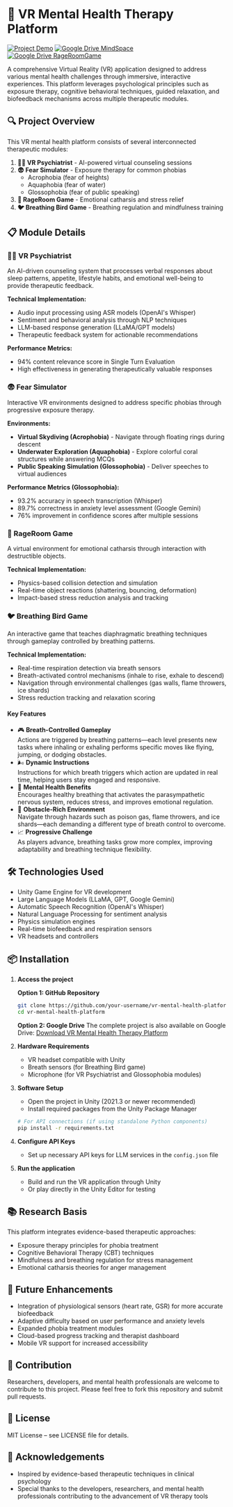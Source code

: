 # 🧠 VR Mental Health Therapy Platform

[![Project Demo](https://img.shields.io/badge/Demo-Watch%20Video-red)](https://drive.google.com/drive/folders/1UHlFRzxb1bon384u4LWU57O7ET0-kCfR?usp=drive_link)
[![Google Drive MindSpace](https://img.shields.io/badge/Google%20Drive-Download%20Project-blue)](https://drive.google.com/file/d/1L3NFVBg6SqqoRrZfCVlknxoJZRbOJOCY/view?usp=drive_link)
[![Google Drive RageRoomGame](https://img.shields.io/badge/Google%20Drive-Download%20Project-green)](https://drive.google.com/file/d/1Nzwn_yHpyBl3JrNNnxY9fG4vyr4_2m4S/view?usp=drive_link)


A comprehensive Virtual Reality (VR) application designed to address various mental health challenges through immersive, interactive experiences. This platform leverages psychological principles such as exposure therapy, cognitive behavioral techniques, guided relaxation, and biofeedback mechanisms across multiple therapeutic modules.

## 🔍 Project Overview

This VR mental health platform consists of several interconnected therapeutic modules:

1. **🧙‍♂️ VR Psychiatrist** - AI-powered virtual counseling sessions
2. **😨 Fear Simulator** - Exposure therapy for common phobias
   - Acrophobia (fear of heights)
   - Aquaphobia (fear of water)
   - Glossophobia (fear of public speaking)
3. **😤 RageRoom Game** - Emotional catharsis and stress relief
4. **🐦 Breathing Bird Game** - Breathing regulation and mindfulness training

## 📋 Module Details

### 🧙‍♂️ VR Psychiatrist

An AI-driven counseling system that processes verbal responses about sleep patterns, appetite, lifestyle habits, and emotional well-being to provide therapeutic feedback.

**Technical Implementation:**
- Audio input processing using ASR models (OpenAI's Whisper)
- Sentiment and behavioral analysis through NLP techniques
- LLM-based response generation (LLaMA/GPT models)
- Therapeutic feedback system for actionable recommendations

**Performance Metrics:**
- 94% content relevance score in Single Turn Evaluation
- High effectiveness in generating therapeutically valuable responses

### 😨 Fear Simulator

Interactive VR environments designed to address specific phobias through progressive exposure therapy.

**Environments:**
- **Virtual Skydiving (Acrophobia)** - Navigate through floating rings during descent
- **Underwater Exploration (Aquaphobia)** - Explore colorful coral structures while answering MCQs
- **Public Speaking Simulation (Glossophobia)** - Deliver speeches to virtual audiences

**Performance Metrics (Glossophobia):**
- 93.2% accuracy in speech transcription (Whisper)
- 89.7% correctness in anxiety level assessment (Google Gemini)
- 76% improvement in confidence scores after multiple sessions

### 😤 RageRoom Game

A virtual environment for emotional catharsis through interaction with destructible objects.

**Technical Implementation:**
- Physics-based collision detection and simulation
- Real-time object reactions (shattering, bouncing, deformation)
- Impact-based stress reduction analysis and tracking

### 🐦 Breathing Bird Game

An interactive game that teaches diaphragmatic breathing techniques through gameplay controlled by breathing patterns.

**Technical Implementation:**
- Real-time respiration detection via breath sensors
- Breath-activated control mechanisms (inhale to rise, exhale to descend)
- Navigation through environmental challenges (gas walls, flame throwers, ice shards)
- Stress reduction tracking and relaxation scoring

#### Key Features

- 🎮 **Breath-Controlled Gameplay**  
  Actions are triggered by breathing patterns—each level presents new tasks where inhaling or exhaling performs specific moves like flying, jumping, or dodging obstacles.
- 🌬️ **Dynamic Instructions**  
  Instructions for which breath triggers which action are updated in real time, helping users stay engaged and responsive.
- 🧠 **Mental Health Benefits**  
  Encourages healthy breathing that activates the parasympathetic nervous system, reduces stress, and improves emotional regulation.
- 🌋 **Obstacle-Rich Environment**  
  Navigate through hazards such as poison gas, flame throwers, and ice shards—each demanding a different type of breath control to overcome.
- 📈 **Progressive Challenge**  
  As players advance, breathing tasks grow more complex, improving adaptability and breathing technique flexibility.

## 🛠️ Technologies Used

- Unity Game Engine for VR development
- Large Language Models (LLaMA, GPT, Google Gemini)
- Automatic Speech Recognition (OpenAI's Whisper)
- Natural Language Processing for sentiment analysis
- Physics simulation engines
- Real-time biofeedback and respiration sensors
- VR headsets and controllers

## 📦 Installation

1. **Access the project**
   
   **Option 1: GitHub Repository**
   ```bash
   git clone https://github.com/your-username/vr-mental-health-platform.git
   cd vr-mental-health-platform
   ```
   
   **Option 2: Google Drive**
   The complete project is also available on Google Drive:
   [Download VR Mental Health Therapy Platform](https://drive.google.com/drive/folders/your-drive-folder-link)

2. **Hardware Requirements**
   - VR headset compatible with Unity
   - Breath sensors (for Breathing Bird game)
   - Microphone (for VR Psychiatrist and Glossophobia modules)

3. **Software Setup**
   - Open the project in Unity (2021.3 or newer recommended)
   - Install required packages from the Unity Package Manager
   ```bash
   # For API connections (if using standalone Python components)
   pip install -r requirements.txt
   ```

4. **Configure API Keys**
   - Set up necessary API keys for LLM services in the `config.json` file

5. **Run the application**
   - Build and run the VR application through Unity
   - Or play directly in the Unity Editor for testing

## 📚 Research Basis

This platform integrates evidence-based therapeutic approaches:
- Exposure therapy principles for phobia treatment
- Cognitive Behavioral Therapy (CBT) techniques
- Mindfulness and breathing regulation for stress management
- Emotional catharsis theories for anger management

## 🧪 Future Enhancements

- Integration of physiological sensors (heart rate, GSR) for more accurate biofeedback
- Adaptive difficulty based on user performance and anxiety levels
- Expanded phobia treatment modules
- Cloud-based progress tracking and therapist dashboard
- Mobile VR support for increased accessibility

## 🤝 Contribution

Researchers, developers, and mental health professionals are welcome to contribute to this project. Please feel free to fork this repository and submit pull requests.

## 📄 License

MIT License – see LICENSE file for details.

## 🙏 Acknowledgements

- Inspired by evidence-based therapeutic techniques in clinical psychology
- Special thanks to the developers, researchers, and mental health professionals contributing to the advancement of VR therapy tools
